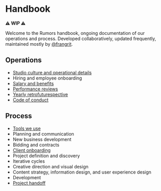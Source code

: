 # Handbook

**⚠️ WIP ⚠️**

Welcome to the Rumors handbook, ongoing documentation of our operations and process. Developed collaboratively, updated frequently, maintained mostly by [@frangrit](https://github.com/frangrit).

## Operations
- [Studio culture and operational details](./operations/studio.md)
- Hiring and employee onboarding
- [Salary and benefits](./operations/benefits.md)
- [Performance reviews](./operations/performance-reviews.md)
- [Yearly retrofuturespective](./operations/retrofuturespective.md)
- [Code of conduct](./operations/code-of-conduct.md)

## Process
- [Tools we use](./process/tools.md)
- Planning and communication
- New business development
- Bidding and contracts
- [Client onboarding](./process/client-onboarding.md)
- Project definition and discovery
- Iterative cycles
- Creative direction and visual design
- Content strategy, information design, and user experience design
- Development
- [Project handoff](./process/handoff.md)
